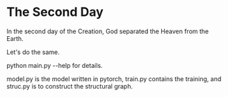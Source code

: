 
# The Second Day

In the second day of the Creation, God separated the Heaven from the Earth.

Let's do the same.

python main.py --help for details.

model.py is the model written in pytorch, train.py contains the training, and struc.py is to construct the structural graph.
